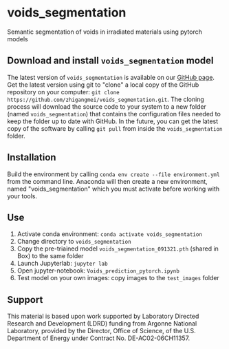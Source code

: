 # voids_segmentation

Semantic segmentation of voids in irradiated materials using pytorch models

## Download and install `voids_segmentation` model 

The latest version of `voids_segmentation` is available on our [GitHub page](https://github.com/zhigangmei/voids_segmentation.git).
Get the latest version using git to "clone" a local copy of the GitHub repository on your computer: `git clone https://github.com/zhigangmei/voids_segmentation.git`.
The cloning process will download the source code to your system to a new folder (named `voids_segmentation`) that contains the configuration files needed to keep the folder up to date with GitHub. 
In the future, you can get the latest copy of the software by calling `git pull` from inside the `voids_segmentation` folder.

## Installation

Build the environment by calling `conda env create --file environment.yml` from the command line.
Anaconda will then create a new environment, named "voids_segmentation" which you must activate before working with your tools.

## Use

1. Activate conda environment: ``conda activate voids_segmentation``
2. Change directory to ``voids_segmentation``
3. Copy the pre-triained model ``voids_segmentation_091321.pth`` (shared in Box) to the same folder
4. Launch Jupyterlab: `jupyter lab`
5. Open jupyter-notebook: `Voids_prediction_pytorch.ipynb`
6. Test model on your own images: copy images to the `test_images` folder 


## Support

This material is based upon work supported by Laboratory Directed Research and Development (LDRD) funding from Argonne National Laboratory, provided by the Director, Office of Science, of the U.S. Department of Energy under Contract No. DE-AC02-06CH11357.
